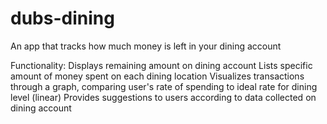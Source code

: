# dubs-dining

An app that tracks how much money is left in your dining account

Functionality:
Displays remaining amount on dining account
Lists specific amount of money spent on each dining location
Visualizes transactions through a graph, comparing user's rate of spending to ideal rate for dining level (linear)
Provides suggestions to users according to data collected on dining account
